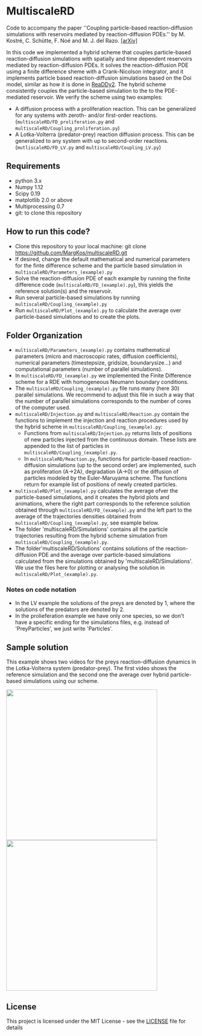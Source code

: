 # MultiscaleRD
Code to accompany the paper ''Coupling particle-based reaction-diffusion 
simulations with reservoirs mediated by reaction-diffusion PDEs.'' 
by M. Kostré, C. Schütte, F. Noé and M. J. del Razo.
[[arXiv]](https://arxiv.org/pdf/2006.00003.pdf)

In this code we implemented a hybrid scheme that couples particle-based reaction-diffusion simulations with spatially and time dependent reservoirs mediated by reaction-diffusion PDEs. It solves the reaction-diffusion PDE usimg a finite difference sheme with a Crank-Nicolson integrator, and it implements particle based reaction-diffusion simulations based on the Doi model, similar as how it is done in [ReaDDy2](https://readdy.github.io/). The hybrid scheme consistently couples the particle-based simulation to the to the PDE-mediated reservoir. We verify the scheme using two examples: 
* A diffusion process with a proliferation reaction. This can be generalized for any systems with zeroth- and/or first-order reactions. (`multiscaleRD/FD_proliferation.py` and `multiscaleRD/Coupling_proliferation.py`)
* A Lotka-Volterra (predator-prey) reaction diffusion process. This can be generalized to any system with up to second-order reactions. (`mutliscaleRD/FD_LV.py` and `multiscaleRD/Coupling_LV.py`)

## Requirements

* python 3.x
* Numpy 1.12
* Scipy 0.19
* matplotlib 2.0 or above
* Multiprocessing 0.7
* git: to clone this repository 

## How to run this code?

* Clone this repository to your local machine: git clone https://github.com/MargKos/multiscaleRD.git
* If desired, change the default mathematical and numerical parameters for the finte difference scheme and the particle based simulation in `multiscaleRD/Parameters_(example).py`
* Solve the reaction-diffusion PDE of each example by running the finite difference code (`multiscaleRD/FD_(example).py`), this yields the reference solution(s) and the reservoir.
* Run several particle-based simulations by running `multiscaleRD/Coupling_(example).py`
* Run `multiscaleRD/Plot_(example).py` to calculate the average over particle-based simulations and to create the plots. 

## Folder Organization

* `multiscaleRD/Parameters_(example).py` contains mathematical parameters (micro and macroscopic rates, diffusion coefficients), numerical parameters (timestepsize, gridsize, boundarysize...) and computational parameters (number of parallel simulations).
* In `multiscaleRD/FD_(example).py` we implemented the Finite Difference scheme for a RDE with homogeneous Neumann boundary conditions. 
* The `multiscaleRD/Coupling_(example).py` file runs many (here 30) parallel simulations. We recommend to adjust this file in such a way that the number of parallel simulations corresponds to the number of cores of the computer used. 
* `multiscaleRD/Injection.py` and `multiscaleRD/Reaction.py` contain the functions to implement the injection and reaction procedures used by the hybrid scheme in `multiscaleRD/Coupling_(example).py`:
  * Functions from `multiscaleRD/Injection.py` returns lists of positions of new particles injected from the 
continuous domain. These lists are appended to the list of particles in `multiscaleRD/Coupling_(example).py`.
  * In `multiscaleRD/Reaction.py`, functions for  particle-based reaction-diffusion simulations (up to the second order) are implemented, such as proliferation (A->2A), degradation (A->0) or the diffusion of particles modeled by the Euler-Maruyama scheme. The functions return for example list of positions of newly created particles.
* `multiscaleRD/Plot_(example).py` calculates the average ofver the particle-based simulations, and it creates the hybrid plots and animations, where the right part corresponds to the reference solution obtained 
through `multiscaleRD/FD_(example).py` and the left part to the average of the trajectories densities obtained from `multiscaleRD/Coupling_(example).py`, see example below.
* The folder 'multiscaleRD/Simulations' contains all the particle trajectories resulting from the hybrid scheme simulation from `multiscaleRD/Coupling_(example).py`.
* The folder'multiscaleRD/Solutions' contains solutions of the reaction-diffusion PDE and the average over particle-based simulations calculated from the simulations obtained by 'multiscaleRD/Simulations'. We use the files here for plotting or analysing the solution in `multiscaleRD/Plot_(example).py`.

### Notes on code notation
* In the LV example the solutions of the preys are denoted by 1, where the solutions of the predators are denoted by 2.
* In the prolieferation example we have only one species, so we don't have a specific ending for the simulations files, e.g. instead of 'PreyParticles', we just write 'Particles'.

## Sample solution

This example shows two videos for the preys reaction-diffusion dynamics in the Lotka-Volterra system (predator-prey). The first video shows the reference simulation and the second one the average over hybrid particle-based simulations using our scheme.  

<img src="Videos/PreyReferenceVideo.gif" width="400"> <img src="Videos/PreyHybridVideo.gif" width="400" />

## License

This project is licensed under the MIT License - see the [LICENSE](LICENSE) file for details
